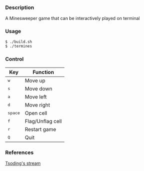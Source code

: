 ### Description

A Minesweeper game that can be interactively played on terminal

### Usage

``` bash
$ ./build.sh
$ ./termines
```

### Control

| Key              | Function         |
| ---------------- | ---------------- |
| <kbd>w</kbd>     | Move up          |
| <kbd>s</kbd>     | Move down        |
| <kbd>a</kbd>     | Move left        |
| <kbd>d</kbd>     | Move right       |
| <kbd>space</kbd> | Open cell        |
| <kbd>f</kbd>     | Flag/Unflag cell |
| <kbd>r</kbd>     | Restart game     |
| <kbd>Q</kbd>     | Quit             |

### References

[Tsoding's stream](https://www.twitch.tv/videos/1524095190)
